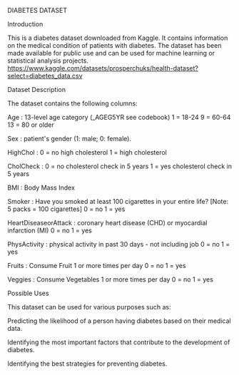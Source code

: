 DIABETES DATASET 

Introduction

This is a diabetes dataset downloaded from Kaggle. It contains information on the medical condition of patients with diabetes. 
The dataset has been made available for public use and can be used for machine learning or statistical analysis projects.
https://www.kaggle.com/datasets/prosperchuks/health-dataset?select=diabetes_data.csv

Dataset Description

The dataset contains the following columns:

Age : 13-level age category (_AGEG5YR see codebook) 1 = 18-24 9 = 60-64 13 = 80 or older

Sex : patient's gender (1: male; 0: female).

HighChol : 0 = no high cholesterol 1 = high cholesterol

CholCheck : 0 = no cholesterol check in 5 years 1 = yes cholesterol check in 5 years

BMI : Body Mass Index

Smoker : Have you smoked at least 100 cigarettes in your entire life? [Note: 5 packs = 100 cigarettes] 0 = no 1 = yes

HeartDiseaseorAttack : coronary heart disease (CHD) or myocardial infarction (MI) 0 = no 1 = yes

PhysActivity : physical activity in past 30 days - not including job 0 = no 1 = yes

Fruits : Consume Fruit 1 or more times per day 0 = no 1 = yes

Veggies : Consume Vegetables 1 or more times per day 0 = no 1 = yes

Possible Uses

This dataset can be used for various purposes such as:

Predicting the likelihood of a person having diabetes based on their medical data.

Identifying the most important factors that contribute to the development of diabetes.

Identifying the best strategies for preventing diabetes.
